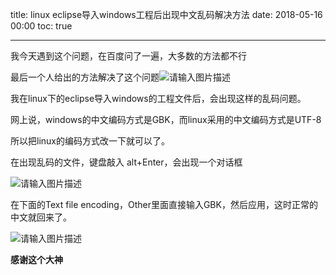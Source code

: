 title: linux eclipse导入windows工程后出现中文乱码解决方法
date: 2018-05-16 00:00
toc: true

---
我今天遇到这个问题，在百度问了一遍，大多数的方法都不行

最后一个人给出的方法解决了这个问题![请输入图片描述][1]

我在linux下的eclipse导入windows的工程文件后，会出现这样的乱码问题。

网上说，windows的中文编码方式是GBK，而linux采用的中文编码方式是UTF-8

所以把linux的编码方式改一下就可以了。

在出现乱码的文件，键盘敲入 alt+Enter，会出现一个对话框

![请输入图片描述][2]

在下面的Text file encoding，Other里面直接输入GBK，然后应用，这时正常的中文就回来了。

![请输入图片描述][3]

**感谢这个大神**


  [1]: https://images.shiguangping.com/images/linux%20eclipse%E5%AF%BC%E5%85%A5windows%E5%B7%A5%E7%A8%8B%E5%90%8E%E5%87%BA%E7%8E%B0%E4%B8%AD%E6%96%87%E4%B9%B1%E7%A0%81%E8%A7%A3%E5%86%B3%E6%96%B9%E6%B3%95/%E5%9B%BE1.png
  [2]: https://images.shiguangping.com/images/linux%20eclipse%E5%AF%BC%E5%85%A5windows%E5%B7%A5%E7%A8%8B%E5%90%8E%E5%87%BA%E7%8E%B0%E4%B8%AD%E6%96%87%E4%B9%B1%E7%A0%81%E8%A7%A3%E5%86%B3%E6%96%B9%E6%B3%95/%E5%9B%BE2.png
  [3]: https://images.shiguangping.com/images/linux%20eclipse%E5%AF%BC%E5%85%A5windows%E5%B7%A5%E7%A8%8B%E5%90%8E%E5%87%BA%E7%8E%B0%E4%B8%AD%E6%96%87%E4%B9%B1%E7%A0%81%E8%A7%A3%E5%86%B3%E6%96%B9%E6%B3%95/%E5%9B%BE3.png